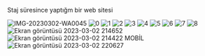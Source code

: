 Staj süresince yaptığm bir web sitesi 

![IMG-20230302-WA0045](https://user-images.githubusercontent.com/109664594/222696521-3f5aec9e-d211-4377-8280-b994e75fc60c.jpg)
![0](https://user-images.githubusercontent.com/109664594/222696562-c187684f-cd9a-465b-b445-3e4c233b000a.png)
![1](https://user-images.githubusercontent.com/109664594/222696567-7eb03090-031e-4cf0-8cb2-9cdc1e1bef26.png)
![2](https://user-images.githubusercontent.com/109664594/222696579-c9648740-b770-42e9-88d6-efed89b067c2.png)
![3](https://user-images.githubusercontent.com/109664594/222696586-ae6034ac-458e-4434-a8b1-b78c4c7fe3a7.png)
![4](https://user-images.githubusercontent.com/109664594/222696592-cf3d47b0-d48f-4f1e-ab49-0ec40c40b218.png)
![5](https://user-images.githubusercontent.com/109664594/222696606-ac2a8c2b-c3f5-4fa8-a489-a962a20d97f2.png)
![6](https://user-images.githubusercontent.com/109664594/222696612-321451ce-4b28-42ae-8a07-ab7dd919e64c.png)
![7](https://user-images.githubusercontent.com/109664594/222696616-ea05c28d-94df-4d90-b8ce-838230dcb142.png)
![8](https://user-images.githubusercontent.com/109664594/222696626-c22dde89-d028-4c26-a688-ca82b3e219da.png)
![Ekran görüntüsü 2023-03-02 214652](https://user-images.githubusercontent.com/109664594/222696795-5b6ecb72-2437-4262-9a91-caf6a3cfd5f8.png)
![Ekran görüntüsü 2023-03-02 214422](https://user-images.githubusercontent.com/109664594/222696844-b2b4e225-7e66-4dea-9926-f7d0597cd1c9.png)
MOBİL
![Ekran görüntüsü 2023-03-02 220627](https://user-images.githubusercontent.com/109664594/222696883-6b35129e-a703-4803-bb26-d4e70c26157d.png)
